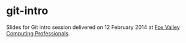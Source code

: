 git-intro
=========

Slides for Git intro session delivered on 12 February 2014 at [Fox Valley Computing Professionals](http://www.meetup.com/foxvalleycp/).
